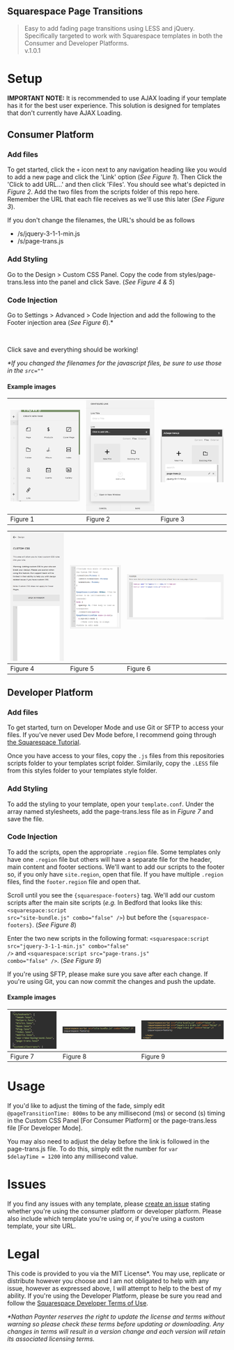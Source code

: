 Squarespace Page Transitions
-----------------------------

>Easy to add fading page transitions using LESS and jQuery. Specifically targeted to work with Squarespace templates in both the Consumer and Developer Platforms.  
>v.1.0.1

# Setup

__IMPORTANT NOTE:__ It is recommended to use AJAX loading if your template has it for the best user experience. This solution is designed for templates that don't currently have AJAX Loading.

## Consumer Platform

### Add files

To get started, click the <code>+</code> icon next to any navigation heading like you would to add a new page and click the 'Link' option (_See Figure 1_). Then Click the 'Click to add URL...' and then click 'Files'. You should see what's depicted in _Figure 2_. Add the two files from the scripts folder of this repo here. Remember the URL that each file receives as we'll use this later (_See Figure 3_).  

If you don't change the filenames, the URL's should be as follows  
  * /s/jquery-3-1-1-min.js
  * /s/page-trans.js

### Add Styling

Go to the Design > Custom CSS Panel. Copy the code from styles/page-trans.less into the panel and click Save. (_See Figure 4 & 5_)  

### Code Injection

Go to Settings > Advanced > Code Injection and add the following to the Footer injection area (_See Figure 6_).\*  

<code><script src="/s/jquery-3-1-1-min.js"></script></code>  
<code><script src="/s/page-trans.js"></script></code>  

Click save and everything should be working!  

_\*If you changed the filenames for the javascript files, be sure to use those in the <code>src=""</code>_

#### Example images

| ![figure1](https://github.com/NathanPaynter/Sqs-Page-Transition/raw/master/tutorial/img/figure1.png "Figure 1") | ![figure2](https://github.com/NathanPaynter/Sqs-Page-Transition/raw/master/tutorial/img/figure2.png "Figure 2") | ![figure3](https://github.com/NathanPaynter/Sqs-Page-Transition/raw/master/tutorial/img/figure3.png "Figure 3") |
| ------------- | -------------------- | ---------------- |
| Figure 1 | Figure 2 | Figure 3 |  

| ![figure4](https://github.com/NathanPaynter/Sqs-Page-Transition/raw/master/tutorial/img/figure4.png "Figure 4") | ![figure5](https://github.com/NathanPaynter/Sqs-Page-Transition/raw/master/tutorial/img/figure5.png "Figure 5") | ![figure6](https://github.com/NathanPaynter/Sqs-Page-Transition/raw/master/tutorial/img/figure6.png "Figure 6") |
| ------------- | -------------------- | ---------------- |
| Figure 4 | Figure 5 | Figure 6 |

## Developer Platform

### Add files

To get started, turn on Developer Mode and use Git or SFTP to access your files. If you've never used Dev Mode before, I recommend going through [the Squarespace Tutorial](https://developers.squarespace.com/beginner-tutorial/).  

Once you have access to your files, copy the <code>.js</code> files from this repositories scripts folder to your templates script folder. Similarily, copy the <code>.LESS</code> file from this styles folder to your templates style folder.

### Add Styling

To add the styling to your template, open your <code>template.conf</code>. Under the array named stylesheets, add the page-trans.less file as in _Figure 7_ and save the file.

### Code Injection

To add the scripts, open the appropriate <code>.region</code> file. Some templates only have one <code>.region</code> file but others will have a separate file for the header, main content and footer sections. We'll want to add our scripts to the footer so, if you only have <code>site.region</code>, open that file. If you have multiple <code>.region</code> files, find the <code>footer.region</code> file and open that.  

Scroll until you see the <code>{squarespace-footers}</code> tag. We'll add our custom scripts after the main site scripts (_e.g._ In Bedford that looks like this: <code><squarespace:script src="site-bundle.js" combo="false" /></code>) but before the <code>{squarespace-footers}</code>. (_See Figure 8_)  

Enter the two new scripts in the following format: <code><squarespace:script src="jquery-3-1-1-min.js" combo="false" /></code> and <code><squarespace:script src="page-trans.js" combo="false" /></code>. (_See Figure 9_)

If you're using SFTP, please make sure you save after each change. If you're using Git, you can now commit the changes and push the update.

#### Example images

| ![figure7](https://github.com/NathanPaynter/Sqs-Page-Transition/raw/master/tutorial/img/figure7.png "Figure 7") | ![figure8](https://github.com/NathanPaynter/Sqs-Page-Transition/raw/master/tutorial/img/figure8.png "Figure 8") | ![figure9](https://github.com/NathanPaynter/Sqs-Page-Transition/raw/master/tutorial/img/figure9.png "Figure 9") |  
| ------------- | ------------- | ------------- |  
| Figure 7 | Figure 8 | Figure 9 |  

# Usage

If you'd like to adjust the timing of the fade, simply edit <code>@pageTransitionTime: 800ms</code> to be any millisecond (ms) or second (s) timing in the Custom CSS Panel [For Consumer Platform] or the page-trans.less file [For Developer Mode].  

You may also need to adjust the delay before the link is followed in the page-trans.js file. To do this, simply edit the number for <code>var $delayTime = 1200</code> into any millisecond value.

# Issues

If you find any issues with any template, please [create an issue](https://github.com/NathanPaynter/Sqs-Page-Transition/issues) stating whether you're using the consumer platform or developer platform. Please also include which template you're using or, if you're using a custom template, your site URL.

# Legal

This code is provided to you via the MIT License\*. You may use, replicate or distribute however you choose and I am not obligated to help with any issue, however as expressed above, I will attempt to help to the best of my ability. If you're using the Developer Platform, please be sure you read and follow the [Squarespace Developer Terms of Use](https://developers.squarespace.com/developer-terms-of-use).  

_\*Nathan Paynter reserves the right to update the license and terms without warning so please check these terms before updating or downloading. Any changes in terms will result in a version change and each version will retain its associated licensing terms._
